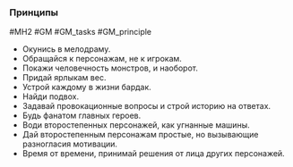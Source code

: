 ### **Принципы**

#MH2 #GM #GM_tasks #GM_principle 
- Окунись в мелодраму. 
- Обращайся к персонажам, не к игрокам. 
- Покажи человечность монстров, и наоборот. 
- Придай ярлыкам вес. 
- Устрой каждому в жизни бардак. 
- Найди подвох. 
- Задавай провокационные вопросы и строй историю на ответах. 
- Будь фанатом главных героев. 
- Води второстепенных персонажей, как угнанные машины. 
- Дай второстепенным персонажам простые, но вызывающие разногласия мотивации. 
- Время от времени, принимай решения от лица других персонажей.